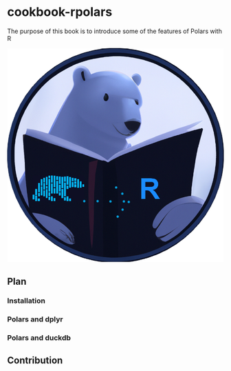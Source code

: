 # cookbook-rpolars

The purpose of this book is to introduce some of the features of Polars with R

![](logo_cookbook_rpolars.png)

## Plan

### Installation   

### Polars and dplyr

### Polars and duckdb 



## Contribution
